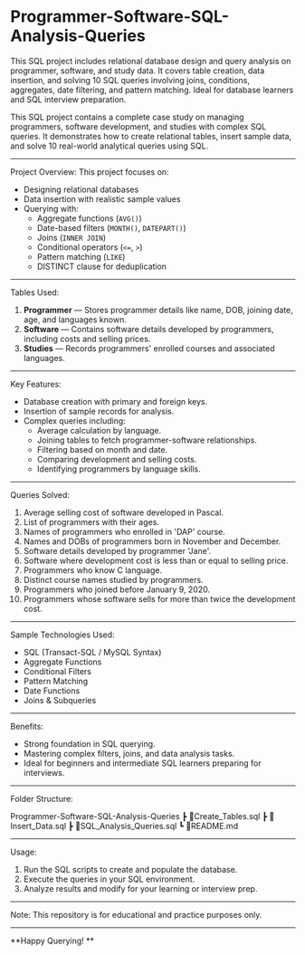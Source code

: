 # Programmer-Software-SQL-Analysis-Queries
This SQL project includes relational database design and query analysis on programmer, software, and study data. It covers table creation, data insertion, and solving 10 SQL queries involving joins, conditions, aggregates, date filtering, and pattern matching. Ideal for database learners and SQL interview preparation.

This SQL project contains a complete case study on managing programmers, software development, and studies with complex SQL queries. It demonstrates how to create relational tables, insert sample data, and solve 10 real-world analytical queries using SQL.

---

Project Overview:
This project focuses on:
- Designing relational databases
- Data insertion with realistic sample values
- Querying with:
  - Aggregate functions (`AVG()`)
  - Date-based filters (`MONTH()`, `DATEPART()`)
  - Joins (`INNER JOIN`)
  - Conditional operators (`<=`, `>`)
  - Pattern matching (`LIKE`)
  - DISTINCT clause for deduplication

---
 Tables Used:
1. **Programmer** — Stores programmer details like name, DOB, joining date, age, and languages known.
2. **Software** — Contains software details developed by programmers, including costs and selling prices.
3. **Studies** — Records programmers' enrolled courses and associated languages.

---

Key Features:
- Database creation with primary and foreign keys.
- Insertion of sample records for analysis.
- Complex queries including:
  - Average calculation by language.
  - Joining tables to fetch programmer-software relationships.
  - Filtering based on month and date.
  - Comparing development and selling costs.
  - Identifying programmers by language skills.

---

 Queries Solved:
1. Average selling cost of software developed in Pascal.
2. List of programmers with their ages.
3. Names of programmers who enrolled in 'DAP' course.
4. Names and DOBs of programmers born in November and December.
5. Software details developed by programmer 'Jane'.
6. Software where development cost is less than or equal to selling price.
7. Programmers who know C language.
8. Distinct course names studied by programmers.
9. Programmers who joined before January 9, 2020.
10. Programmers whose software sells for more than twice the development cost.

---

 Sample Technologies Used:
- SQL (Transact-SQL / MySQL Syntax)
- Aggregate Functions
- Conditional Filters
- Pattern Matching
- Date Functions
- Joins & Subqueries

---

 Benefits:
- Strong foundation in SQL querying.
- Mastering complex filters, joins, and data analysis tasks.
- Ideal for beginners and intermediate SQL learners preparing for interviews.


---
 Folder Structure:

Programmer-Software-SQL-Analysis-Queries
┣ 📜Create_Tables.sql
┣ 📜Insert_Data.sql
┣ 📜SQL_Analysis_Queries.sql
┗ 📜README.md



---

 Usage:
1. Run the SQL scripts to create and populate the database.
2. Execute the queries in your SQL environment.
3. Analyze results and modify for your learning or interview prep.

---

Note:
This repository is for educational and practice purposes only.

---

**Happy Querying! **
